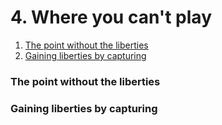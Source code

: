 # 4. Where you can't play

1. [The point without the liberties](4.-where-you-cant-play.md#the-point-without-the-liberties)
2. [Gaining liberties by capturing](4.-where-you-cant-play.md#gaining-liberties-by-capturing)

### The point without the liberties

### Gaining liberties by capturing

